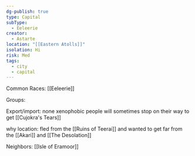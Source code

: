 ```yaml
---
dg-publish: true
type: Capital
subType:
  - Eeleerie
creator:
  - Astarte
location: "[[Eastern Atolls]]"
isolation: Hi
risk: Med
tags:
  - city
  - capital
---
```

Common Races: [[Eeleerie]]

Groups:

Export/import: none xenophobic people will sometimes stop on their way to get [[Cujokra's Tears]]

why location: fled from the [[Ruins of Teerai]] and wanted to get far from the [[Akari]] and [[The Desolation]]

Neighbors: [[Isle of Eramoor]]
